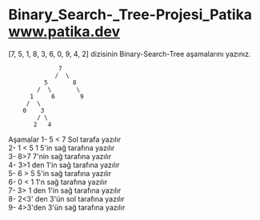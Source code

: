 # Binary_Search-_Tree-Projesi_Patika     www.patika.dev

[7, 5, 1, 8, 3, 6, 0, 9, 4, 2] dizisinin Binary-Search-Tree aşamalarını yazınız.

                  7 
                 /  \ 
              5       8   
            /  \       \  
          1     6       9  
         /  \              
        0    3               
            / \              
           2   4            
Aşamalar
1- 5 < 7  Sol tarafa yazılır <br>
2- 1 < 5  1 5'in sağ tarafına yazılır <br>
3- 8>7  7'nin sağ tarafına yazılır <br> 
4- 3>1 den 1'in sağ tarafına yazılır <br>
5- 6 > 5 5'in sağ tarafına yazılır <br>
6- 0 < 1 1'n sağ tarafına yazılır <br>
7- 3> 1 den 1'in sağ tarafına yazılır <br>
8- 2<3' den 3'ün sol tarafına yazılır <br>
9- 4>3'den 3'ün sağ tarafına yazılır <br> 
